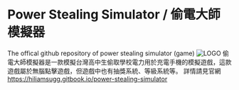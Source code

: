# Power Stealing Simulator / 偷電大師模擬器
The offical github repository of power stealing simulator (game)
![LOGO](https://hiliamsugg.gitbook.io/~gitbook/image?url=https%3A%2F%2F4002583969-files.gitbook.io%2F%7E%2Ffiles%2Fv0%2Fb%2Fgitbook-x-prod.appspot.com%2Fo%2Fspaces%252FqTBaWd7iLffmVq5cugW6%252Fuploads%252FgDN0u0PSEkgwIgv2QX8E%252F20250404_163605_1_1.png%3Falt%3Dmedia%26token%3D45e5e832-d2db-41c3-b516-30e53e26cd44&width=768&dpr=4&quality=100&sign=9810e120&sv=2)
偷電大師模擬器是一款模擬台灣高中生偷取學校電力用於充電手機的模擬遊戲，這款遊戲屬於無腦點擊遊戲，但遊戲中也有抽獎系統、等級系統等。
詳情請見官網 https://hiliamsugg.gitbook.io/power-stealing-simulator
